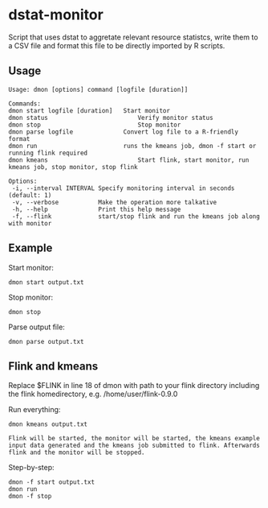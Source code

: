 # dstat-monitor

Script that uses dstat to aggretate relevant resource statistcs, write them 
to a CSV file and format this file to be directly imported by R scripts.

## Usage

	Usage: dmon [options] command [logfile [duration]]

	Commands:
	dmon start logfile [duration]   Start monitor
	dmon status                     	Verify monitor status
	dmon stop                           Stop monitor
	dmon parse logfile              Convert log file to a R-friendly format
	dmon run						runs the kmeans job, dmon -f start or running flink required
	dmon kmeans  						Start flink, start monitor, run kmeans job, stop monitor, stop flink
	
	Options:
	 -i, --interval INTERVAL Specify monitoring interval in seconds (default: 1)
	 -v, --verbose           Make the operation more talkative
	 -h, --help              Print this help message
	 -f, --flink 			 start/stop flink and run the kmeans job along with monitor

## Example


Start monitor:

	dmon start output.txt

Stop monitor:

	dmon stop

Parse output file:

	dmon parse output.txt

## Flink and kmeans

Replace $FLINK in line 18 of dmon with path to your flink directory including the flink homedirectory, e.g. /home/user/flink-0.9.0

Run everything:
	
	dmon kmeans output.txt

	Flink will be started, the monitor will be started, the kmeans example input data generated and the kmeans job submitted to flink. Afterwards flink and the monitor will be stopped.

Step-by-step:

	dmon -f start output.txt
	dmon run
	dmon -f stop